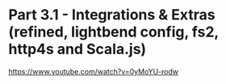 # Part 3.1 - Integrations & Extras (refined, lightbend config, fs2, http4s and Scala.js)

https://www.youtube.com/watch?v=0yMoYU-rodw
